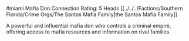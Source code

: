 #miami 
Mafia Don
Connection Rating: 5
Heads [[../../../Factions/Southern Florida/Crime Orgs/The Santos Mafia Family|the Santos Mafia Family]]

A powerful and influential mafia don who controls a criminal empire, offering access to mafia resources and information on rival families.